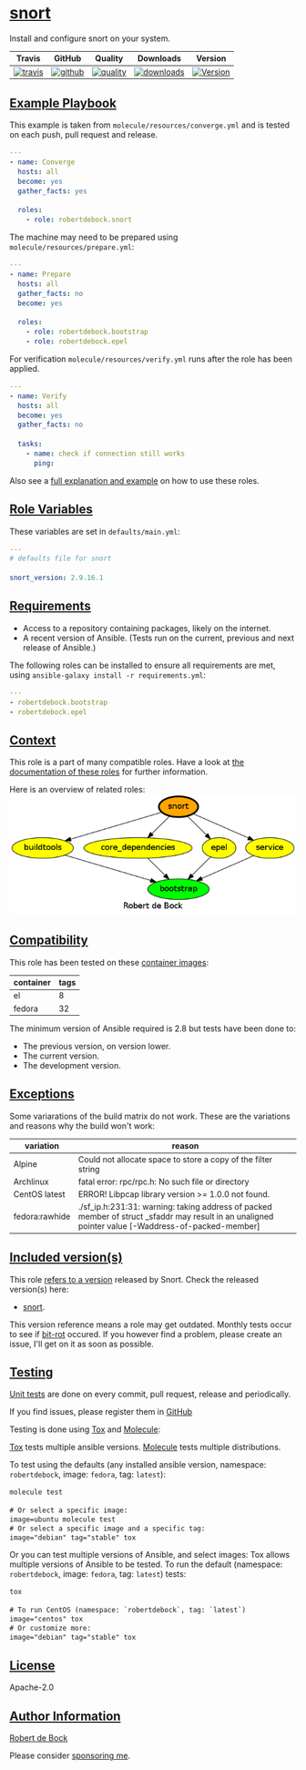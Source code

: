 # [snort](#snort)

Install and configure snort on your system.

|Travis|GitHub|Quality|Downloads|Version|
|------|------|-------|---------|-------|
|[![travis](https://travis-ci.com/robertdebock/ansible-role-snort.svg?branch=master)](https://travis-ci.com/robertdebock/ansible-role-snort)|[![github](https://github.com/robertdebock/ansible-role-snort/workflows/Ansible%20Molecule/badge.svg)](https://github.com/robertdebock/ansible-role-snort/actions)|[![quality](https://img.shields.io/ansible/quality/32397)](https://galaxy.ansible.com/robertdebock/snort)|[![downloads](https://img.shields.io/ansible/role/d/32397)](https://galaxy.ansible.com/robertdebock/snort)|[![Version](https://img.shields.io/github/release/robertdebock/ansible-role-snort.svg)](https://github.com/robertdebock/ansible-role-snort/releases/)|

## [Example Playbook](#example-playbook)

This example is taken from `molecule/resources/converge.yml` and is tested on each push, pull request and release.
```yaml
---
- name: Converge
  hosts: all
  become: yes
  gather_facts: yes

  roles:
    - role: robertdebock.snort
```

The machine may need to be prepared using `molecule/resources/prepare.yml`:
```yaml
---
- name: Prepare
  hosts: all
  gather_facts: no
  become: yes

  roles:
    - role: robertdebock.bootstrap
    - role: robertdebock.epel
```

For verification `molecule/resources/verify.yml` runs after the role has been applied.
```yaml
---
- name: Verify
  hosts: all
  become: yes
  gather_facts: no

  tasks:
    - name: check if connection still works
      ping:
```

Also see a [full explanation and example](https://robertdebock.nl/how-to-use-these-roles.html) on how to use these roles.

## [Role Variables](#role-variables)

These variables are set in `defaults/main.yml`:
```yaml
---
# defaults file for snort

snort_version: 2.9.16.1
```

## [Requirements](#requirements)

- Access to a repository containing packages, likely on the internet.
- A recent version of Ansible. (Tests run on the current, previous and next release of Ansible.)

The following roles can be installed to ensure all requirements are met, using `ansible-galaxy install -r requirements.yml`:

```yaml
---
- robertdebock.bootstrap
- robertdebock.epel

```

## [Context](#context)

This role is a part of many compatible roles. Have a look at [the documentation of these roles](https://robertdebock.nl/) for further information.

Here is an overview of related roles:
![dependencies](https://raw.githubusercontent.com/robertdebock/drawings/artifacts/snort.png "Dependency")

## [Compatibility](#compatibility)

This role has been tested on these [container images](https://hub.docker.com/u/robertdebock):

|container|tags|
|---------|----|
|el|8|
|fedora|32|

The minimum version of Ansible required is 2.8 but tests have been done to:

- The previous version, on version lower.
- The current version.
- The development version.

## [Exceptions](#exceptions)

Some variarations of the build matrix do not work. These are the variations and reasons why the build won't work:

| variation                 | reason                 |
|---------------------------|------------------------|
| Alpine | Could not allocate space to store a copy of the filter string |
| Archlinux | fatal error: rpc/rpc.h: No such file or directory |
| CentOS latest | ERROR! Libpcap library version >= 1.0.0 not found. |
| fedora:rawhide | ./sf_ip.h:231:31: warning: taking address of packed member of struct _sfaddr may result in an unaligned pointer value [-Waddress-of-packed-member] |

## [Included version(s)](#included-versions)

This role [refers to a version](https://github.com/robertdebock/ansible-role-snort/blob/master/vars/main.yml) released by Snort. Check the released version(s) here:
- [snort](https://www.snort.org/downloads).

This version reference means a role may get outdated. Monthly tests occur to see if [bit-rot](https://en.wikipedia.org/wiki/Software_rot) occured. If you however find a problem, please create an issue, I'll get on it as soon as possible.
## [Testing](#testing)

[Unit tests](https://travis-ci.com/robertdebock/ansible-role-snort) are done on every commit, pull request, release and periodically.

If you find issues, please register them in [GitHub](https://github.com/robertdebock/ansible-role-snort/issues)

Testing is done using [Tox](https://tox.readthedocs.io/en/latest/) and [Molecule](https://github.com/ansible/molecule):

[Tox](https://tox.readthedocs.io/en/latest/) tests multiple ansible versions.
[Molecule](https://github.com/ansible/molecule) tests multiple distributions.

To test using the defaults (any installed ansible version, namespace: `robertdebock`, image: `fedora`, tag: `latest`):

```
molecule test

# Or select a specific image:
image=ubuntu molecule test
# Or select a specific image and a specific tag:
image="debian" tag="stable" tox
```

Or you can test multiple versions of Ansible, and select images:
Tox allows multiple versions of Ansible to be tested. To run the default (namespace: `robertdebock`, image: `fedora`, tag: `latest`) tests:

```
tox

# To run CentOS (namespace: `robertdebock`, tag: `latest`)
image="centos" tox
# Or customize more:
image="debian" tag="stable" tox
```

## [License](#license)

Apache-2.0


## [Author Information](#author-information)

[Robert de Bock](https://robertdebock.nl/)

Please consider [sponsoring me](https://github.com/sponsors/robertdebock).
